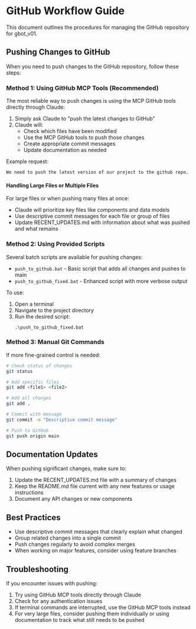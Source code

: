 # GitHub Workflow Guide

This document outlines the procedures for managing the GitHub repository for gbot_v01.

## Pushing Changes to GitHub

When you need to push changes to the GitHub repository, follow these steps:

### Method 1: Using GitHub MCP Tools (Recommended)

The most reliable way to push changes is using the MCP GitHub tools directly through Claude:

1. Simply ask Claude to "push the latest changes to GitHub"
2. Claude will:
   - Check which files have been modified
   - Use the MCP GitHub tools to push those changes
   - Create appropriate commit messages
   - Update documentation as needed

Example request:
```
We need to push the latest version of our project to the github repo.
```

#### Handling Large Files or Multiple Files

For large files or when pushing many files at once:
- Claude will prioritize key files like components and data models
- Use descriptive commit messages for each file or group of files
- Update RECENT_UPDATES.md with information about what was pushed and what remains

### Method 2: Using Provided Scripts

Several batch scripts are available for pushing changes:

- `push_to_github.bat` - Basic script that adds all changes and pushes to main
- `push_to_github_fixed.bat` - Enhanced script with more verbose output

To use:
1. Open a terminal
2. Navigate to the project directory
3. Run the desired script:
   ```
   .\push_to_github_fixed.bat
   ```

### Method 3: Manual Git Commands

If more fine-grained control is needed:

```bash
# Check status of changes
git status

# Add specific files
git add <file1> <file2>

# Add all changes
git add .

# Commit with message
git commit -m "Descriptive commit message"

# Push to GitHub
git push origin main
```

## Documentation Updates

When pushing significant changes, make sure to:

1. Update the RECENT_UPDATES.md file with a summary of changes
2. Keep the README.md file current with any new features or usage instructions
3. Document any API changes or new components

## Best Practices

- Use descriptive commit messages that clearly explain what changed
- Group related changes into a single commit
- Push changes regularly to avoid complex merges
- When working on major features, consider using feature branches

## Troubleshooting

If you encounter issues with pushing:

1. Try using GitHub MCP tools directly through Claude
2. Check for any authentication issues
3. If terminal commands are interrupted, use the GitHub MCP tools instead
4. For very large files, consider pushing them individually or using documentation to track what still needs to be pushed